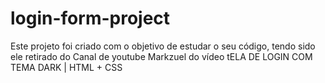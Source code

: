 <h1>login-form-project</h1>

<p>Este projeto foi criado com o objetivo de estudar o seu código, tendo sido ele retirado do Canal de youtube <a src="https://www.youtube.com/@Markzuel">Markzuel</a> do vídeo <a src="https://youtu.be/69-WfrVBli8">tELA DE LOGIN COM TEMA DARK | HTML + CSS</a></p>
<p><a></a></p>
